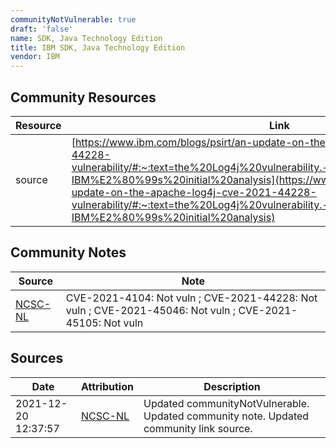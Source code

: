 ```yaml
---
communityNotVulnerable: true
draft: 'false'
name: SDK, Java Technology Edition
title: IBM SDK, Java Technology Edition
vendor: IBM
---
```



## Community Resources
| Resource | Link |
| --- | --- |
| source | [https://www.ibm.com/blogs/psirt/an-update-on-the-apache-log4j-cve-2021-44228-vulnerability/#:~:text=the%20Log4j%20vulnerability.-,Products%20not%20Impacted,-IBM%E2%80%99s%20initial%20analysis](https://www.ibm.com/blogs/psirt/an-update-on-the-apache-log4j-cve-2021-44228-vulnerability/#:~:text=the%20Log4j%20vulnerability.-,Products%20not%20Impacted,-IBM%E2%80%99s%20initial%20analysis) |

## Community Notes
| Source | Note |
| --- | --- |
| [NCSC-NL](https://github.com/NCSC-NL/log4shell/blob/main/software/README.md) | CVE-2021-4104: Not vuln ; CVE-2021-44228: Not vuln ; CVE-2021-45046: Not vuln ; CVE-2021-45105: Not vuln </ul> |

## Sources
| Date | Attribution | Description |
| --- | --- | --- |
| 2021-12-20 12:37:57 | [NCSC-NL](https://github.com/NCSC-NL/log4shell/blob/main/software/README.md) | Updated communityNotVulnerable. Updated community note. Updated community link source.  |
